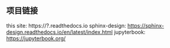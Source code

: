 ## 项目链接
this site: https://?.readthedocs.io
sphinx-design: https://sphinx-design.readthedocs.io/en/latest/index.html
jupyterbook: https://jupyterbook.org/


